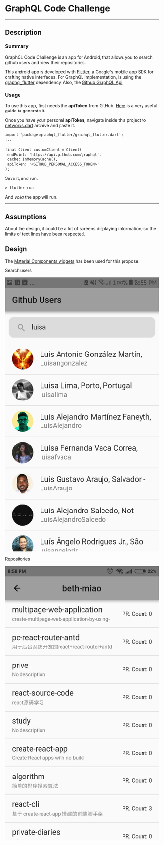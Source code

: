 # GraphQL Code Challenge

----
## Description

### Summary
GraphQL Code Challenge is an app for Android, that allows you to search github users and view their repositories.

This android app is developed with [Flutter](https://flutter.io/), a Google's mobile app SDK for crafting native interfaces.
For GraphQL implementation, is using the [graphql_flutter](https://github.com/zino-app/graphql-flutter) dependency. Also, the [Github GraphQL Api](https://developer.github.com/v4/).

### Usage
To use this app, first needs the **apiToken** from GitHub.
[Here](https://docs.cachethq.io/v1.0/docs/github-oauth-token) is a very useful guide to generate it.

Once you have your personal **apiToken**, navigate inside this project to [networks.dart](https://github.com/luisaGonzales/github_users/blob/master/lib/utils/networks.dart) archive and paste it.

    import 'package:graphql_flutter/graphql_flutter.dart';
    ...

    final Client customClient = Client(
     endPoint: 'https://api.github.com/graphql',
     cache: InMemoryCache(),
     apiToken: '<GITHUB_PERSONAL_ACCESS_TOKEN>'
    );

Save it, and run:

    > flutter run

And *voila* the app will run.

----
## Assumptions

About the design, it could be a lot of screens displaying information; so the limits of text lines have been respected.

## Design
The [Material Components widgets](https://flutter.io/docs/reference/widgets/material) has been used for this propose.

Search users


![Design1](https://github.com/luisaGonzales/github_users/blob/master/assets/design1.jpeg?raw=true)

Repositories


![Design2](https://github.com/luisaGonzales/github_users/blob/master/assets/design2.jpeg?raw=true)
